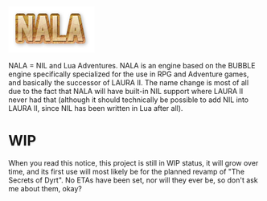 ![NALA](https://raw.githubusercontent.com/jpbubble/NALA/master/Logo/NALA.png)

NALA = NIL and Lua Adventures.
NALA is an engine based on the BUBBLE engine specifically specialized for the use in RPG and Adventure games, and basically the successor of LAURA II. The name change is most of all due to the fact that NALA will have built-in NIL 
support where LAURA II never had that (although it should technically be possible to add NIL into LAURA II, since NIL has been written in Lua after all).

# WIP

When you read this notice, this project is still in WIP status, it will grow over time, and its first use will most likely be for the planned revamp of "The Secrets of Dyrt".
No ETAs have been set, nor will they ever be, so don't ask me about them, okay?

